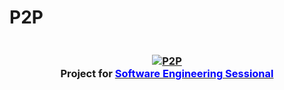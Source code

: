 # P2P
<h3 align="center">
  <br>
  <a href=""><img src="https://pixelfed.social/storage/m/_v2/439880309975355483/2f76a232a-f08599/Ggfk8wckPBxV/Fr7IgmTKpclGjAMvBvTPOSwLKsO4WgQul9EHt6gS.png" alt="P2P"></a>
  <br>
Project for <a href="novojit.com"><span style="color:blue;">Software Engineering Sessional</span></a>
  <br>
</h3>
 
